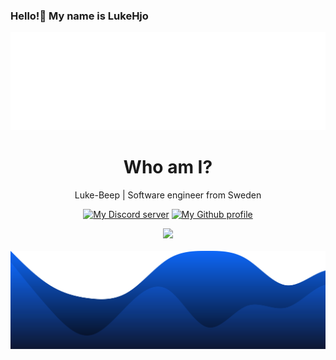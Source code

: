 ### Hello!👋 My name is LukeHjo

<div align="center">
  <img src="./assets/wave.svg">
</div>

<h1 align="center">Who am I?</h1>
<p align="center">Luke-Beep | Software engineer from Sweden</p>
<p align="center">
<a href="https://discord.gg/ndjNzKCmff"><img src="https://img.shields.io/badge/discord-join-blue?style=flat-square&logo=discord" alt="My Discord server" /></a>
<a href="https://github.com/luke-beep"><img src="https://img.shields.io/badge/github-view-blue?style=flat-square&logo=github" alt="My Github profile" /></a>
    </p>


<div align="center">
  <img src="https://lanyard.cnrad.dev/api/1039586210420629714?hideStatus=true&hideTimestamp=true&borderRadius=22px&idleMessage=LukeHjo%20is%20not%20doing%20anything%20at%20the%20moment." /> <!-- Credits to lanyard for making this readme img -->
  <br />
  <br />
  </div


<div align="center">
  <img src="./assets/blob.svg"> 
</div>


<!-- inspired by 7ud -->

